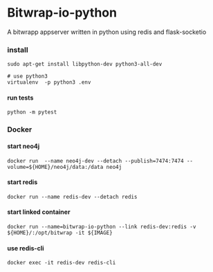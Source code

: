 # Bitwrap-io-python

A bitwrapp appserver written in python using redis and flask-socketio

### install 
    sudo apt-get install libpython-dev python3-all-dev 

    # use python3 
    virtualenv  -p python3 .env

#### run tests

    python -m pytest

### Docker

#### start neo4j

    docker run  --name neo4j-dev --detach --publish=7474:7474 --volume=${HOME}/neo4j/data:/data neo4j

#### start redis

    docker run --name redis-dev --detach redis

#### start linked container

    docker run --name=bitwrap-io-python --link redis-dev:redis -v ${HOME}/:/opt/bitwrap -it ${IMAGE}

#### use redis-cli

    docker exec -it redis-dev redis-cli
